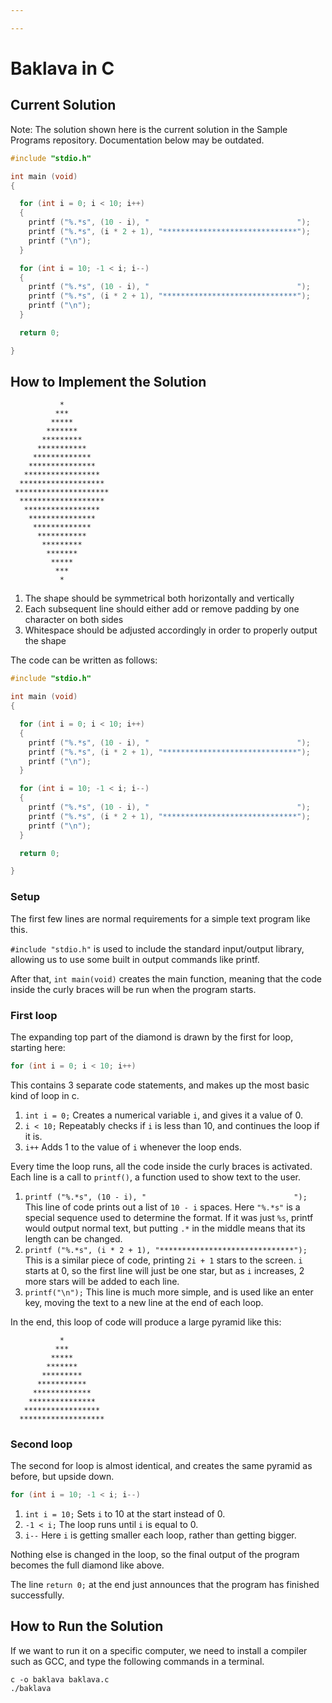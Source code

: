 ```yaml
---

---
```


# Baklava in C

## Current Solution

Note: The solution shown here is the current solution in the Sample Programs repository. Documentation below may be outdated.

```C
#include "stdio.h"

int main (void)
{

  for (int i = 0; i < 10; i++)
  {
    printf ("%.*s", (10 - i), "                                 ");
    printf ("%.*s", (i * 2 + 1), "******************************");
    printf ("\n");
  }

  for (int i = 10; -1 < i; i--)
  {
    printf ("%.*s", (10 - i), "                                 ");
    printf ("%.*s", (i * 2 + 1), "******************************");
    printf ("\n");
  }

  return 0;

}

```

## How to Implement the Solution


               *
              ***
             *****
            *******
           *********
          ***********
         *************
        ***************
       *****************
      *******************
     *********************
      *******************
       *****************
        ***************
         *************
          ***********
           *********
            *******
             *****
              ***
               *

1.  The shape should be symmetrical both horizontally and vertically
2.  Each subsequent line should either add or remove padding by one character on both sides
3.  Whitespace should be adjusted accordingly in order to properly output the shape

The code can be written as follows:
```c
#include "stdio.h"

int main (void)
{

  for (int i = 0; i < 10; i++)
  {
    printf ("%.*s", (10 - i), "                                 ");
    printf ("%.*s", (i * 2 + 1), "******************************");
    printf ("\n");
  }

  for (int i = 10; -1 < i; i--)
  {
    printf ("%.*s", (10 - i), "                                 ");
    printf ("%.*s", (i * 2 + 1), "******************************");
    printf ("\n");
  }

  return 0;

}
```

### Setup
The first few lines are normal requirements for a simple text program like this.

`#include "stdio.h"` is used to include the standard input/output library, allowing us to use some built in output commands like printf.

After that, `int main(void)` creates the main function, meaning that the code inside the curly braces will be run when the program starts.

### First loop
The expanding top part of the diamond is drawn by the first for loop, starting here:
```c
for (int i = 0; i < 10; i++)
```
This contains 3 separate code statements, and makes up the most basic kind of loop in c.
1. `int i = 0;` Creates a numerical variable `i`, and gives it a value of 0.
2. `i < 10;` Repeatably checks if `i` is less than 10, and continues the loop if it is.
3. `i++` Adds 1 to the value of `i` whenever the loop ends.

Every time the loop runs, all the code inside the curly braces is activated.
Each line is a call to `printf()`, a function used to show text to the user.
1. `printf ("%.*s", (10 - i), "                                 ");`
	This line of code prints out a list of `10 - i` spaces. Here `"%.*s"` is a special sequence used to determine the format. If it was just `%s`, printf would output normal text, but putting `.*` in the middle means that its length can be changed.
2. `printf ("%.*s", (i * 2 + 1), "******************************");`
	This is a similar piece of code, printing `2i + 1` stars to the screen. `i` starts at 0, so the first line will just be one star, but as `i` increases, 2 more stars will be added to each line.
3. `printf("\n");`
	This line is much more simple, and is used like an enter key, moving the text to a new line at the end of each loop.

In the end, this loop of code will produce a large pyramid like this:

               *
              ***
             *****
            *******
           *********
          ***********
         *************
        ***************
       *****************
      *******************

### Second loop
The second for loop is almost identical, and creates the same pyramid as before, but upside down.
```c
for (int i = 10; -1 < i; i--)
```
1. `int i = 10;` Sets `i` to 10 at the start instead of 0.
2. `-1 < i;` The loop runs until `i` is equal to 0.
3. `i--` Here `i` is getting smaller each loop, rather than getting bigger.

Nothing else is changed in the loop, so the final output of the program becomes the full diamond like above.

The line `return 0;` at the end just announces that the program has finished successfully.


## How to Run the Solution


If we want to run it on a specific computer, we need to install a compiler such as GCC, and type the following commands in a terminal.
```console
c -o baklava baklava.c
./baklava
```
